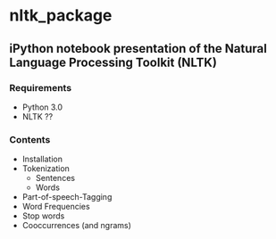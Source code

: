 # nltk_package

## iPython notebook presentation of the Natural Language Processing Toolkit (NLTK) 

### Requirements

* Python 3.0 
* NLTK ??

### Contents

- Installation
- Tokenization
    * Sentences
    * Words
- Part-of-speech-Tagging
- Word Frequencies
- Stop words
- Cooccurrences (and ngrams)
